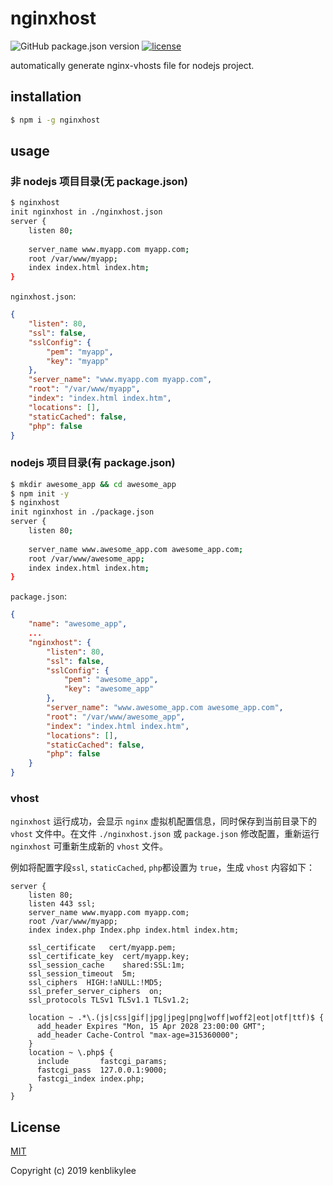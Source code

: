 # nginxhost

![GitHub package.json version](https://img.shields.io/github/package-json/v/kenblikylee/nginxhost)
[![license](https://img.shields.io/github/license/kenblikylee/nginxhost)](https://github.com/kenblikylee/nginxhost/blob/master/LICENSE)

automatically generate nginx-vhosts file for nodejs project.

## installation

``` sh
$ npm i -g nginxhost
```

## usage

### 非 nodejs 项目目录(无 package.json)

``` sh
$ nginxhost
init nginxhost in ./nginxhost.json
server {
    listen 80;
    
    server_name www.myapp.com myapp.com;
    root /var/www/myapp;
    index index.html index.htm;
}
```

`nginxhost.json`:

``` json
{
    "listen": 80,
    "ssl": false,
    "sslConfig": {
        "pem": "myapp",
        "key": "myapp"
    },
    "server_name": "www.myapp.com myapp.com",
    "root": "/var/www/myapp",
    "index": "index.html index.htm",
    "locations": [],
    "staticCached": false,
    "php": false
}
```



### nodejs 项目目录(有 package.json)

``` sh
$ mkdir awesome_app && cd awesome_app
$ npm init -y
$ nginxhost
init nginxhost in ./package.json
server {
    listen 80;
    
    server_name www.awesome_app.com awesome_app.com;
    root /var/www/awesome_app;
    index index.html index.htm;
}
```

`package.json`:

``` json
{
    "name": "awesome_app",
    ...
    "nginxhost": {
        "listen": 80,
        "ssl": false,
        "sslConfig": {
            "pem": "awesome_app",
            "key": "awesome_app"
        },
        "server_name": "www.awesome_app.com awesome_app.com",
        "root": "/var/www/awesome_app",
        "index": "index.html index.htm",
        "locations": [],
        "staticCached": false,
        "php": false
    }
}
```

### vhost

`nginxhost` 运行成功，会显示 `nginx` 虚拟机配置信息，同时保存到当前目录下的 `vhost` 文件中。在文件 `./nginxhost.json` 或 `package.json` 修改配置，重新运行 `nginxhost` 可重新生成新的 `vhost` 文件。

例如将配置字段`ssl`, `staticCached`, `php`都设置为 `true`，生成 `vhost` 内容如下：

```
server {
    listen 80;
    listen 443 ssl;
    server_name www.myapp.com myapp.com;
    root /var/www/myapp;
    index index.php Index.php index.html index.htm;
    
    ssl_certificate   cert/myapp.pem;
    ssl_certificate_key  cert/myapp.key;
    ssl_session_cache    shared:SSL:1m;
    ssl_session_timeout  5m;
    ssl_ciphers  HIGH:!aNULL:!MD5;
    ssl_prefer_server_ciphers  on;
    ssl_protocols TLSv1 TLSv1.1 TLSv1.2;
    
    location ~ .*\.(js|css|gif|jpg|jpeg|png|woff|woff2|eot|otf|ttf)$ {
      add_header Expires "Mon, 15 Apr 2028 23:00:00 GMT";
      add_header Cache-Control "max-age=315360000";
    }
    location ~ \.php$ {
      include       fastcgi_params;
      fastcgi_pass  127.0.0.1:9000;
      fastcgi_index index.php;
    }
}
```

## License

[MIT](http://opensource.org/licenses/MIT)

Copyright (c) 2019 kenblikylee
